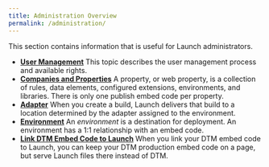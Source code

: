 ```yaml
---
title: Administration Overview
permalink: /administration/
---
```


This section contains information that is useful for Launch administrators.

*   **[User Management](user-management.md)**
    This topic describes the user management process and available rights.
*   **[Companies and Properties](properties.md)**
    A property, or web property, is a collection of rules, data elements, configured extensions, environments, and libraries. There is only one publish embed code per property.
*   **[Adapter](adapter.md)**
    When you create a build, Launch delivers that build to a location determined by the adapter assigned to the environment.
*   **[Environment](environment-overview.md)**
    An _environment_ is a destination for deployment. An environment has a 1:1 relationship with an embed code.
*   **[Link DTM Embed Code to Launch](embed-code-link.md)**
    When you link your DTM embed code to Launch, you can keep your DTM production embed code on a page, but serve Launch files there instead of DTM.
